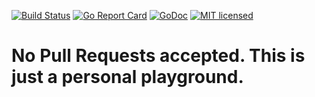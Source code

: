 [![Build Status](https://travis-ci.org/vaskoz/ctci6-go.svg?branch=master)](https://travis-ci.org/vaskoz/ctci6-go)
[![Go Report Card](https://goreportcard.com/badge/github.com/vaskoz/ctci6-go)](https://goreportcard.com/report/github.com/vaskoz/ctci6-go)
[![GoDoc](https://godoc.org/github.com/vaskoz/ctci6-go?status.svg)](https://godoc.org/github.com/vaskoz/ctci6-go) 
[![MIT licensed](https://img.shields.io/badge/license-MIT-blue.svg)](./LICENSE.txt)

# No Pull Requests accepted. This is just a personal playground.
